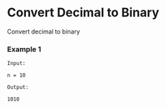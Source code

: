 # Convert Decimal to Binary

Convert decimal to binary

### Example 1

```
Input:

n = 10
```

```
Output:

1010
```
